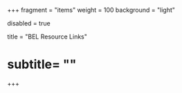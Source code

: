 +++
fragment = "items"
weight = 100
background = "light"

disabled = true

title = "BEL Resource Links"
# subtitle= ""

+++
